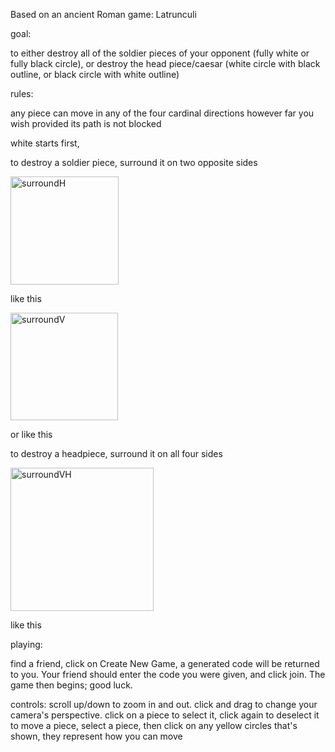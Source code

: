 Based on an ancient Roman game: Latrunculi

goal: 

to either destroy all of the soldier pieces of your opponent (fully white or fully black circle), or destroy the head piece/caesar (white circle with black outline, or black circle with white outline)

rules:

any piece can move in any of the four cardinal directions however far you wish provided its path is not blocked

white starts first,

to destroy a soldier piece, surround it on two opposite sides 


<img width="173" alt="surroundH" src="https://github.com/user-attachments/assets/eb9c4b2b-1c34-4566-98d4-514ebd301031">

like this

<img width="172" alt="surroundV" src="https://github.com/user-attachments/assets/dad8cbee-13dc-4a09-ae61-2c41f2c27a8f">

or like this

to destroy a headpiece, surround it on all four sides

<img width="229" alt="surroundVH" src="https://github.com/user-attachments/assets/576c5a92-239c-4b80-a1d5-68feba7b7005">

like this


playing:

find a friend, 
click on Create New Game, a generated code will be returned to you. Your friend should enter the code you were given, and click join.
The game then begins; good luck.

controls:
scroll up/down to zoom in and out.
click and drag to change your camera's perspective.
click on a piece to select it, click again to deselect it
to move a piece, select a piece, then click on any yellow circles that's shown, they represent how you can move



